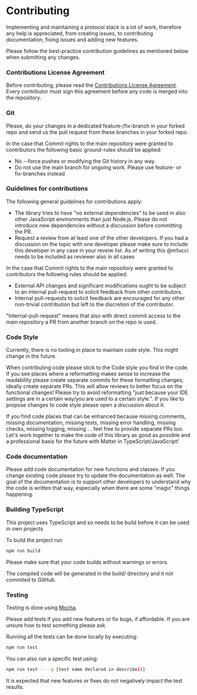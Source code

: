 # Contributing

Implementing and maintaining a protocol stack is a lot of work, therefore any
help is appreciated, from creating issues, to contributing documentation, 
fixing issues and adding new features.

Please follow the best-practice contribution guidelines as mentioned below 
when submitting any changes.

### Contributions License Agreement

Before contributing, please read the 
[Contributions License Agreement](./CLA.md).
Every contributor must sign this agreement before any code is merged into the
repository.

### Git

Please, do your changes in a dedicated feature-/fix-branch in your forked repo
and send us the pull request from these branches in your forked repo.

In the case that Commit rights to the main repository were granted to 
contributors the following basic ground-rules should be applied:

* No --force pushes or modifying the Git history in any way.
* Do not use the main branch for ongoing work. Please use feature- or 
fix-branches instead

### Guidelines for contributions

The following general guidelines for contributions apply:
* The library tries to have "no external dependencies" to be used in also other 
JavaScript environments than just Node.js. Please do not introduce new 
dependencies without a discussion before committing the PR.
* Request a review from at least one of the other developers. If you had a 
discussion on the topic with one developer please make sure to include this 
developer in any case in your reveiw list. As of writing this @mfucci needs 
to be included as reviewer also in all cases

In the case that Commit rights to the main repository were granted to 
contributors the following rules should be applied:

* External API changes and significant modifications ought to be subject to 
an internal pull-request to solicit feedback from other contributors.
* Internal pull-requests to solicit feedback are encouraged for any other 
non-trivial contribution but left to the discretion of the contributor.

"Internal-pull-request" means that also with direct commit access to the 
main repository a PR from another branch on the repo is used.

### Code Style

Currently, there is no tooling in place to maintain code style. This might 
change in the future.

When contributing code please stick to the Code style you find in the code. 
If you see places where a reformatting makes sense to increase the readability 
please create separate commits for these formatting changes; ideally create 
separate PRs. This will allow reviews to better focus on the functional 
changes! Please try to avoid reformatting "just because your IDE settings are 
in a certain way/you are used to a certain style.". If you like to propose 
changes to code style please open a discussion about it.

If you find code places that can be enhanced because missing comments, missing 
documentation, missing tests, missing error handling, missing checks, missing 
logging, missing ... feel free to provide separate PRs too.
Let's work together to make the code of this library as good as possible and a 
professional basis for the future with Matter in TypeScript/JavaScript!

### Code documentation
Please add code documentation for new functions and classes. If you change 
existing code please try to update the documentation as well. The goal of the 
documentation is to support other developers to understand why the code is 
written that way, especially when there are some "magic" things happening.

### Building TypeScript
This project uses TypeScript and so needs to be build before it can be used 
in own projects

To build the project run

``` sh
npm run build
```

Please make sure that your code builds without warnings or errors.

The compiled code will be generated in the build/ directory and it not 
commited to GitHub.

### Testing

Testing is done using [Mocha](https://mochajs.org/).

Please add tests if you add new features or fix bugs, if affordable. If you 
are unsure how to test something please ask.

Running all the tests can be done locally by executing:

``` sh
npm run test
```

You can also run a specific test using:

``` sh
npm run test -- -g [test name declared in describe()]
```

It is expected that new features or fixes do not negatively impact the test
results.
